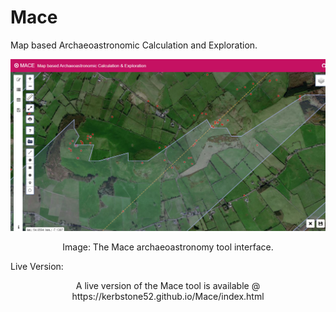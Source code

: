 # Mace
 Map based Archaeoastronomic Calculation and Exploration.
 <p align="center">
  <img width="1024" src="https://github.com/kerbstone52/Mace/blob/master/MACE.png">
</p>
<p style="text-align: center;">Image: The Mace archaeoastronomy tool interface.</p>
Live Version:
<p style="text-align: center;">A live version of the Mace tool is available @ https://kerbstone52.github.io/Mace/index.html</p>
